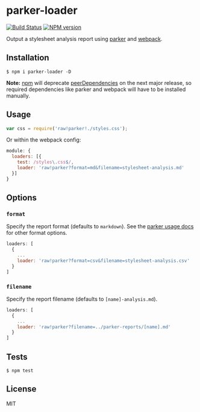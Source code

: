# parker-loader

[![Build Status](https://travis-ci.org/tanem/parker-loader.png?branch=master)](https://travis-ci.org/tanem/parker-loader)
[![NPM version](https://badge.fury.io/js/parker-loader.svg)](http://badge.fury.io/js/parker-loader)

Output a stylesheet analysis report using [parker](https://github.com/katiefenn/parker) and [webpack](https://github.com/webpack/webpack).

## Installation

```
$ npm i parker-loader -D
```

__Note:__ [npm](https://npmjs.com) will deprecate [peerDependencies](https://github.com/npm/npm/issues/6565) on the next major release, so required dependencies like parker and webpack will have to be installed manually.

## Usage

```js
var css = require('raw!parker!./styles.css');
```

Or within the webpack config:

```js
module: {
  loaders: [{
    test: /styles\.css$/,
    loader: 'raw!parker?format=md&filename=stylesheet-analysis.md'
  }]
}
```

## Options

### `format`

Specify the report format (defaults to `markdown`). See the [parker usage docs](https://github.com/katiefenn/parker/tree/master/docs/usage) for other format options.

```js
loaders: [
  {
    ...
    loader: 'raw!parker?format=csv&filename=stylesheet-analysis.csv'
  }
]
```

### `filename`

Specify the report filename (defaults to `[name]-analysis.md`).

```js
loaders: [
  {
    ...
    loader: 'raw!parker?filename=../parker-reports/[name].md'
  }
]
```

## Tests

```
$ npm test
```

## License

MIT
